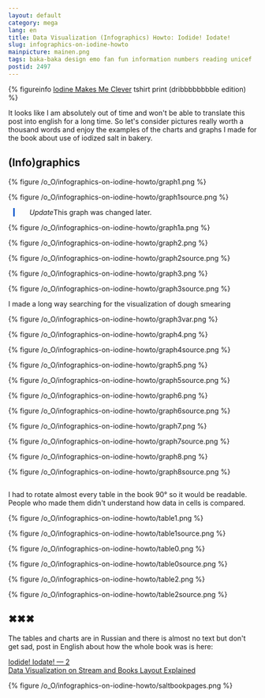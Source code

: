 ```yaml
---
layout: default
category: mega
lang: en
title: Data Visualization (Infographics) Howto: Iodide! Iodate!
slug: infographics-on-iodine-howto
mainpicture: mainen.png
tags: baka-baka design emo fan fun information numbers reading unicef 
postid: 2497
---
```




{% figureinfo <a href="http://mega.genn.org/2009/iodine-makes-me-clever/">Iodine Makes Me Clever</a> tshirt print (dribbbbbbbble edition) %}




It looks like I am absolutely out of time and won't be able to translate this post into english for a long time. So let's consider pictures really worth a thousand words and enjoy the examples of the charts and graphs I made for the book about use of iodized salt in bakery.<!--more-->


## (Info)graphics

<div class="showhide">
<div class="visible">

{% figure /o_O/infographics-on-iodine-howto/graph1.png %}

</div>
<div class="hidden">

{% figure /o_O/infographics-on-iodine-howto/graph1source.png %}

</div>
</div>

<div style="margin-left: 10px; padding-left: 30px; border-left: 3px solid #005bcd;"><i>Update</i>This graph was changed later.</div>


{% figure /o_O/infographics-on-iodine-howto/graph1a.png %}



<div class="showhide">
<div class="visible">

{% figure /o_O/infographics-on-iodine-howto/graph2.png %}


</div>
<div class="hidden">

{% figure /o_O/infographics-on-iodine-howto/graph2source.png %}

</div>
</div>

<div class="showhide">
<div class="visible">

{% figure /o_O/infographics-on-iodine-howto/graph3.png %}


</div>
<div class="hidden">

{% figure /o_O/infographics-on-iodine-howto/graph3source.png %}

</div>
</div>

I made a long way searching for the visualization of dough smearing 



{% figure /o_O/infographics-on-iodine-howto/graph3var.png %}



<div class="showhide">
<div class="visible">

{% figure /o_O/infographics-on-iodine-howto/graph4.png %}


</div>
<div class="hidden">

{% figure /o_O/infographics-on-iodine-howto/graph4source.png %}

</div>
</div>

<div class="showhide">
<div class="visible">

{% figure /o_O/infographics-on-iodine-howto/graph5.png %}


</div>
<div class="hidden">

{% figure /o_O/infographics-on-iodine-howto/graph5source.png %}

</div>
</div>

<div class="showhide">
<div class="visible">

{% figure /o_O/infographics-on-iodine-howto/graph6.png %}


</div>
<div class="hidden">

{% figure /o_O/infographics-on-iodine-howto/graph6source.png %}

</div>
</div>

<div class="showhide">
<div class="visible">

{% figure /o_O/infographics-on-iodine-howto/graph7.png %}


</div>
<div class="hidden">

{% figure /o_O/infographics-on-iodine-howto/graph7source.png %}

</div>
</div>

<div class="showhide">
<div class="visible">

{% figure /o_O/infographics-on-iodine-howto/graph8.png %}


</div>
<div class="hidden">

{% figure /o_O/infographics-on-iodine-howto/graph8source.png %}

</div>
</div>



## 

I had to rotate almost every table in the book 90° so it would be readable. People who made them didn't understand how data in cells is compared.

<div class="showhide">
<div class="visible">

{% figure /o_O/infographics-on-iodine-howto/table1.png %}

</div>
<div class="hidden">

{% figure /o_O/infographics-on-iodine-howto/table1source.png %}

</div>
</div>

<div class="showhide">
<div class="visible">

{% figure /o_O/infographics-on-iodine-howto/table0.png %}


</div>
<div class="hidden">

{% figure /o_O/infographics-on-iodine-howto/table0source.png %}

</div>
</div>

<div class="showhide">
<div class="visible">

{% figure /o_O/infographics-on-iodine-howto/table2.png %}


</div>
<div class="hidden">

{% figure /o_O/infographics-on-iodine-howto/table2source.png %}

</div>
</div>



## ✖✖✖

The tables and charts are in Russian and there is almost no text but don't get sad, post in English about how the whole book was is here:

<a href="http://mega.genn.org/en/2011/infographics-and-book-layout-on-iodine-howto/"> Iodide! Iodate! — 2<br />Data Visualization on Stream and Books Layout Explained</a>



{% figure /o_O/infographics-on-iodine-howto/saltbookpages.png %}

